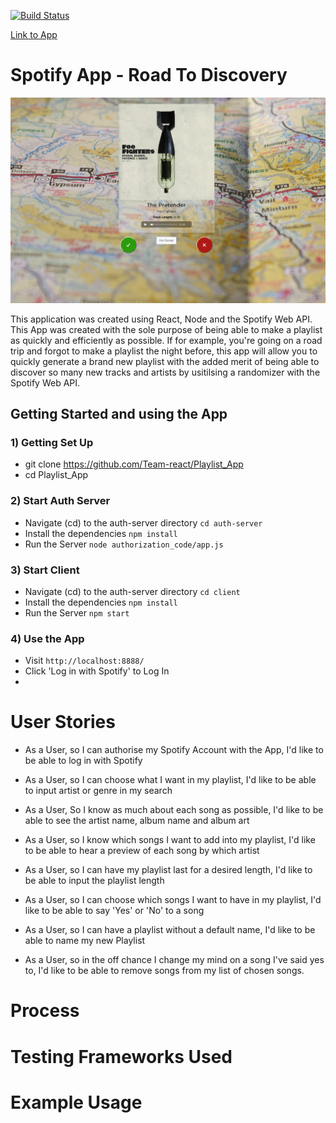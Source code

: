 [![Build Status](https://travis-ci.org/Team-react/Playlist_App.svg?branch=master)](https://travis-ci.org/Team-react/Playlist_App)

[Link to App](https://road-to-discovery.herokuapp.com/)

# Spotify App - Road To Discovery

![AppImage](https://raw.githubusercontent.com/Thatguy560/CV/master/Assets/Screenshot%202020-05-20%20at%2018.33.52.png)

This application was created using React, Node and the Spotify Web API. This App was created with the sole purpose of being able to make a playlist as quickly and efficiently as possible. If for example, you're going on a road trip and forgot to make a playlist the night before, this app will allow you to quickly generate a brand new playlist with the added merit of being able to discover so many new tracks and artists by usitilsing a randomizer with the Spotify Web API.

## Getting Started and using the App

### 1) Getting Set Up

- git clone https://github.com/Team-react/Playlist_App
- cd Playlist_App

### 2)  Start Auth Server
- Navigate (cd) to the auth-server directory `cd auth-server`
- Install the dependencies `npm install`
- Run the Server `node authorization_code/app.js`

### 3)  Start Client
- Navigate (cd) to the auth-server directory `cd client`
- Install the dependencies `npm install`
- Run the Server `npm start`

### 4)  Use the App
- Visit `http://localhost:8888/`
- Click 'Log in with Spotify' to Log In
-

# User Stories

- As a User,
  so I can authorise my Spotify Account with the App,
  I'd like to be able to log in with Spotify

- As a User,
  so I can choose what I want in my playlist,
  I'd like to be able to input artist or genre in my search

- As a User,
  So I know as much about each song as possible,
  I'd like to be able to see the artist name, album name and album art

- As a User,
  so I know which songs I want to add into my playlist,
  I'd like to be able to hear a preview of each song by which artist

- As a User,
  so I can have my playlist last for a desired length,
  I'd like to be able to input the playlist length

- As a User,
  so I can choose which songs I want to have in my playlist,
  I'd like to be able to say 'Yes' or 'No' to a song

- As a User,
  so I can have a playlist without a default name,
  I'd like to be able to name my new Playlist

- As a User,
  so in the off chance I change my mind on a song I've said yes to,
  I'd like to be able to remove songs from my list of chosen songs.

# Process



# Testing Frameworks Used



# Example Usage
